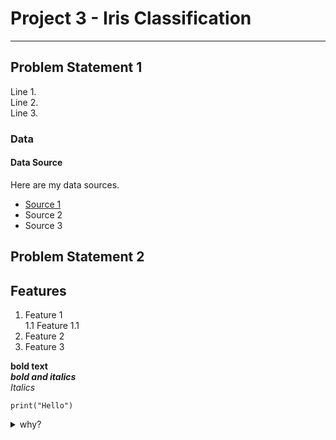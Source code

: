# Project 3 - Iris Classification

---

## Problem Statement 1

Line 1.  
Line 2.  
Line 3.  

### Data

#### Data Source
Here are my data sources. <br>
* [Source 1](https://realpython.com/python-enumerate/)
* Source 2
* Source 3

## Problem Statement 2

## Features
1. Feature 1\
1.1 Feature 1.1
3. Feature 2
4. Feature 3

**bold text** <br>
***bold and italics*** <br>
*Italics*

``` 
print("Hello")
```

<details>
  <summary> why? </summary>
  
</details>
